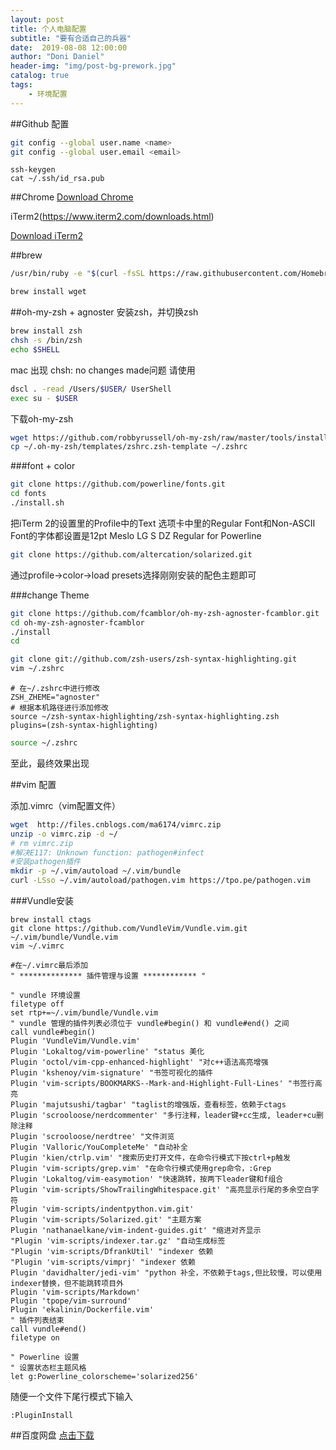 ```yaml
---
layout: post
title: 个人电脑配置
subtitle: "要有合适自己的兵器"
date:  2019-08-08 12:00:00
author: "Doni Daniel"
header-img: "img/post-bg-prework.jpg"
catalog: true
tags: 
    - 环境配置
---
```



##Github 配置

```sh
git config --global user.name <name>
git config --global user.email <email>
```
```
ssh-keygen
cat ~/.ssh/id_rsa.pub
```
##Chrome 
[Download Chrome](http://m6.pc6.com/xuh6/google760.dmg)

iTerm2(https://www.iterm2.com/downloads.html)

[Download iTerm2](https://iterm2.com/downloads/stable/iTerm2-3_3_0.zip)

##brew
```sh
/usr/bin/ruby -e "$(curl -fsSL https://raw.githubusercontent.com/Homebrew/install/master/install)"
```
```sh
brew install wget
```
##oh-my-zsh + agnoster
安装zsh，并切换zsh

```sh
brew install zsh
chsh -s /bin/zsh
echo $SHELL
```
mac 出现 chsh: no changes made问题
请使用

```sh
dscl . -read /Users/$USER/ UserShell
exec su - $USER
```
下载oh-my-zsh

```sh
wget https://github.com/robbyrussell/oh-my-zsh/raw/master/tools/install.sh -O - | sh
cp ~/.oh-my-zsh/templates/zshrc.zsh-template ~/.zshrc
```
###font + color

```sh
git clone https://github.com/powerline/fonts.git
cd fonts
./install.sh
```
把iTerm 2的设置里的Profile中的Text 选项卡中里的Regular Font和Non-ASCII Font的字体都设置是12pt Meslo LG S DZ Regular for Powerline

```sh
git clone https://github.com/altercation/solarized.git
```
通过profile->color->load presets选择刚刚安装的配色主题即可

###change Theme

```sh
git clone https://github.com/fcamblor/oh-my-zsh-agnoster-fcamblor.git
cd oh-my-zsh-agnoster-fcamblor
./install
cd
```
```sh 
git clone git://github.com/zsh-users/zsh-syntax-highlighting.git
vim ~/.zshrc
```
```
# 在~/.zshrc中进行修改
ZSH_ZHEME="agnoster"
# 根据本机路径进行添加修改
source ~/zsh-syntax-highlighting/zsh-syntax-highlighting.zsh
plugins=(zsh-syntax-highlighting)
```
```sh
source ~/.zshrc
```

至此，最终效果出现

##vim 配置

添加.vimrc（vim配置文件）

```sh
wget  http://files.cnblogs.com/ma6174/vimrc.zip
unzip -o vimrc.zip -d ~/
# rm vimrc.zip
#解决E117: Unknown function: pathogen#infect
#安装pathogen插件
mkdir -p ~/.vim/autoload ~/.vim/bundle
curl -LSso ~/.vim/autoload/pathogen.vim https://tpo.pe/pathogen.vim
```

###Vundle安装

```
brew install ctags
git clone https://github.com/VundleVim/Vundle.vim.git ~/.vim/bundle/Vundle.vim
vim ~/.vimrc
```
```
#在~/.vimrc最后添加
" ************** 插件管理与设置 ************ "
 
" vundle 环境设置
filetype off
set rtp+=~/.vim/bundle/Vundle.vim
" vundle 管理的插件列表必须位于 vundle#begin() 和 vundle#end() 之间
call vundle#begin()
Plugin 'VundleVim/Vundle.vim'
Plugin 'Lokaltog/vim-powerline' "status 美化
Plugin 'octol/vim-cpp-enhanced-highlight' "对c++语法高亮增强
Plugin 'kshenoy/vim-signature' "书签可视化的插件
Plugin 'vim-scripts/BOOKMARKS--Mark-and-Highlight-Full-Lines' "书签行高亮
Plugin 'majutsushi/tagbar' "taglist的增强版，查看标签，依赖于ctags
Plugin 'scrooloose/nerdcommenter' "多行注释，leader键+cc生成, leader+cu删除注释
Plugin 'scrooloose/nerdtree' "文件浏览
Plugin 'Valloric/YouCompleteMe' "自动补全
Plugin 'kien/ctrlp.vim' "搜索历史打开文件，在命令行模式下按ctrl+p触发
Plugin 'vim-scripts/grep.vim' "在命令行模式使用grep命令，:Grep
Plugin 'Lokaltog/vim-easymotion' "快速跳转，按两下leader键和f组合
Plugin 'vim-scripts/ShowTrailingWhitespace.git' "高亮显示行尾的多余空白字符
Plugin 'vim-scripts/indentpython.vim.git'
Plugin 'vim-scripts/Solarized.git' "主题方案
Plugin 'nathanaelkane/vim-indent-guides.git' "缩进对齐显示
"Plugin 'vim-scripts/indexer.tar.gz' "自动生成标签
"Plugin 'vim-scripts/DfrankUtil' "indexer 依赖
"Plugin 'vim-scripts/vimprj' "indexer 依赖
Plugin 'davidhalter/jedi-vim' "python 补全，不依赖于tags,但比较慢，可以使用indexer替换，但不能跳转项目外
Plugin 'vim-scripts/Markdown'
Plugin 'tpope/vim-surround'
Plugin 'ekalinin/Dockerfile.vim'
" 插件列表结束
call vundle#end()
filetype on
 
" Powerline 设置
" 设置状态栏主题风格
let g:Powerline_colorscheme='solarized256'
```
随便一个文件下尾行模式下输入
```
:PluginInstall
```

##百度网盘
[点击下载](http://issuecdn.baidupcs.com/issue/netdisk/MACguanjia/BaiduNetdisk_mac_2.2.3.dmg)